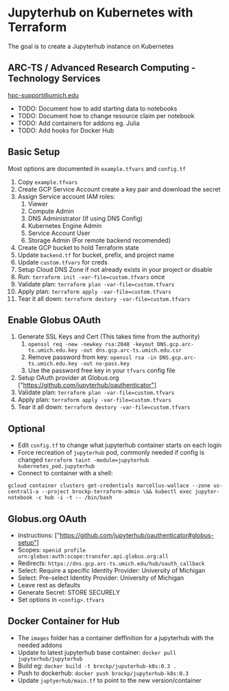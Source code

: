 # Jupyterhub on Kubernetes with Terraform

The goal is to create a Jupyterhub instance on Kubernetes 

## ARC-TS / Advanced Research Computing - Technology Services 

hpc-support@umich.edu

 * TODO: Document how to add starting data to notebooks
 * TODO: Document how to change resource claim per notebook
 * TODO: Add containers for addons eg. Julia
 * TODO: Add hooks for Docker Hub 

## Basic Setup

Most options are documented in `example.tfvars` and `config.tf`

 1. Copy `example.tfvars`
 1. Create GCP Service Account create a key pair and download the secret
 1. Assign Service account IAM roles:
    1. Viewer
    1. Compute Admin
    1. DNS Administrator (If using DNS Config)
    1. Kubernetes Engine Admin
    1. Service Account User
    1. Storage Admin (For remote backend recomended)
 1. Create GCP bucket to hold Terraform state
 1. Update `backend.tf` for bucket, prefix, and project name
 1. Update `custom.tfvars` for creds
 1. Setup Cloud DNS Zone if not already exists in your project or disable
 1. Run: `terraform init -var-file=custom.tfvars` once
 1. Validate plan: `terraform plan -var-file=custom.tfvars`
 1. Apply plan: `terraform apply -var-file=custom.tfvars`
 1. Tear it all down: `terraform destory -var-file=custom.tfvars`


## Enable Globus OAuth

 1. Generate SSL Keys and Cert (This takes time from the authority)
    1. `openssl req -new -newkey rsa:2048 -keyout DNS.gcp.arc-ts.umich.edu.key -out dns.gcp.arc-ts.umich.edu.csr`
    1. Remove password from key: `openssl rsa -in DNS.gcp.arc-ts.umich.edu.key -out no-pass.key`
    1. Use the password free key in your `tfvars` config file
 1. Setup OAuth provider at Globus.org ["https://github.com/jupyterhub/oauthenticator"]
 1. Validate plan: `terraform plan -var-file=custom.tfvars`
 1. Apply plan: `terraform apply -var-file=custom.tfvars`
 1. Tear it all down: `terraform destory -var-file=custom.tfvars`

## Optional 

 * Edit `config.tf`  to change what jupyterhub container starts on each login
 * Force recreation of `jupyterhub` pod, commonly needed if config is changed `terraform taint -module=jupyterhub kubernetes_pod.jupyterhub`
 * Connect to container with a shell: 
```
gcloud container clusters get-credentials marcellus-wallace --zone us-central1-a --project brockp-terraform-admin \&& kubectl exec jupyter-notebook -c hub -i -t -- /bin/bash
```

## Globus.org OAuth

 * Instructions: ["https://github.com/jupyterhub/oauthenticator#globus-setup"]
 * Scopes: `openid profile urn:globus:auth:scope:transfer.api.globus.org:all`
 * Redirects: `https://dns.gcp.arc-ts.umich.edu/hub/oauth_callback`
 * Select: Require a specific Identity Provider: University of Michigan
 * Select: Pre-select Identity Provider: University of Michigan
 * Leave rest as defaults
 * Generate Secret: STORE SECURELY
 * Set options in `<config>.tfvars`

## Docker Container for Hub

 * The `images` folder has a container deffinition for a jupyterhub with the needed addons
 * Update to latest jupyterhub base container: `docker pull jupyterhub/jupyterhub`
 * Build eg: `docker build -t brockp/juputerhub-k8s:0.3 .`
 * Push to dockerhub: `docker push brockp/jupyterhub-k8s:0.3`
 * Update `juptyerhub/main.tf` to point to the new version/container
